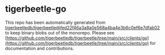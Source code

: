 # tigerbeetle-go
This repo has been automatically generated from [tigerbeetledb/tigerbeetle@fed22f46a3a8a0e568a4ba4e3b6c0ef6e7dfab02](https://github.com/tigerbeetledb/tigerbeetle/commit/fed22f46a3a8a0e568a4ba4e3b6c0ef6e7dfab02) to keep binary blobs out of the monorepo. Please see [https://github.com/tigerbeetledb/tigerbeetle/tree/main/src/clients/go](https://github.com/tigerbeetledb/tigerbeetle/tree/main/src/clients/go) for documentation and contributions.
